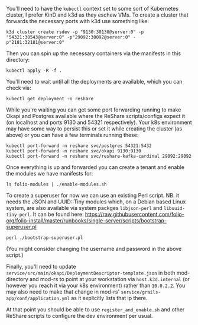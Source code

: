 You'll need to have the `kubectl` context set to some sort of Kubernetes
cluster, I prefer KinD and k3d as they eschew VMs. To create a cluster that
forwards the necessary ports with k3d use something like:

```
k3d cluster create rsdev -p "9130:30130@server:0" -p "54321:30543@server:0" -p"29092:30092@server:0" -p"2181:32181@server:0"
```

Then you can spin up the necessary containers via the manifests in this directory:

```
kubectl apply -R -f .
```

You'll need to wait until all the deployments are available, which you can check via:

```
kubectl get deployment -n reshare
```

While you're waiting you can get some port forwarding running to make Okapi and
Postgres available where the ReShare scripts/configs expect it (on localhost
and ports 9130 and 54321 respectively). Your k8s environment may have some way
to persist this or set it while creating the cluster (as above) or you can have
a few terminals running these:

```
kubectl port-forward -n reshare svc/postgres 54321:5432
kubectl port-forward -n reshare svc/okapi 9130:9130
kubectl port-forward -n reshare svc/reshare-kafka-cardinal 29092:29092
```

Once everything is up and forwarded you can create a tenant and enable the
modules we have manifests for:

```
ls folio-modules | ./enable-modules.sh
```

To create a superuser for now we can use an existing Perl script. NB. it needs
the JSON and UUID::Tiny modules which, on a Debian based Linux system, are also
available via system packges `libjson-perl` and `libuuid-tiny-perl`. It can be
found here:
https://raw.githubusercontent.com/folio-org/folio-install/master/runbooks/single-server/scripts/bootstrap-superuser.pl

```
perl ./bootstrap-superuser.pl
```

(You might consider changing the username and password in the above script.)

Finally, you'll need to update
`service/src/main/okapi/DeploymentDescriptor-template.json` in both
mod-directory and mod-rs to point at your workstation via `host.k3d.internal`
(or however you reach it via your k8s environment) rather than `10.0.2.2`. You
may also need to make that change in mod-rs'
`service/grails-app/conf/application.yml` as it explicitly lists that ip there.

At that point you should be able to use `register_and_enable.sh` and other
ReShare scripts to configure the dev environment per usual.
